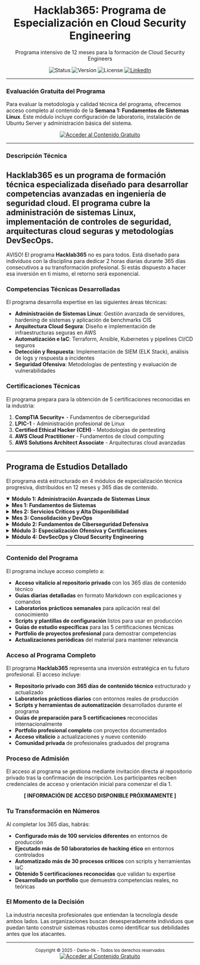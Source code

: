
<!-- 
    ### NOTAS TÉCNICAS ###
    1.  README.md optimizado para profesionales de IT y ciberseguridad
    2.  Diseño minimalista y funcional
    3.  Estructura técnica profesional
-->

<div align="center">
  <!-- <img src="./assets/hacklab365-logo.png" alt="Hacklab365" width="180"/> -->
  <h1>Hacklab365: Programa de Especialización en Cloud Security Engineering</h1>
  <p>
    Programa intensivo de 12 meses para la formación de Cloud Security Engineers
  </p>
</div>

<div align="center">
  <img src="https://img.shields.io/badge/Status-Production_Ready-success" alt="Status">
  <img src="https://img.shields.io/badge/Version-2025.1.0-blue" alt="Version">
  <img src="https://img.shields.io/badge/License-Proprietary-red" alt="License">
  <a href="https://www.linkedin.com/in/tu-perfil/">
    <img src="https://img.shields.io/badge/Contact-LinkedIn-0077B5" alt="LinkedIn">
  </a>
</div>


---

### Evaluación Gratuita del Programa

Para evaluar la metodología y calidad técnica del programa, ofrecemos acceso completo al contenido de la **Semana 1: Fundamentos de Sistemas Linux**. Este módulo incluye configuración de laboratorio, instalación de Ubuntu Server y administración básica del sistema.

<div align="center">
  <a href="https://github.com/Darko-ltk/De-Cero-a-Cloud-Security-Engineer/tree/391822a69ed53994ee9c2f3c5359e1236c10e6a0/modulo-1-linux-admin">
    <img src="https://img.shields.io/badge/🐧_Acceder_al_Contenido_Gratuito-Linux_Admin-2E8B57?style=for-the-badge&logo=linux&logoColor=white" alt="Acceder al Contenido Gratuito">
  </a>
</div>


---

### Descripción Técnica

Hacklab365 es un programa de formación técnica especializada diseñado para desarrollar competencias avanzadas en ingeniería de seguridad cloud. El programa cubre la administración de sistemas Linux, implementación de controles de seguridad, arquitecturas cloud seguras y metodologías DevSecOps.
---
AVISO! El programa **Hacklab365** no es para todos. Está diseñado para individuos con la disciplina para dedicar 2 horas diarias durante 365 días consecutivos a su transformación profesional. Si estás dispuesto a hacer esa inversión en ti mismo, el retorno será exponencial.

### Competencias Técnicas Desarrolladas

El programa desarrolla expertise en las siguientes áreas técnicas:

- **Administración de Sistemas Linux**: Gestión avanzada de servidores, hardening de sistemas y aplicación de benchmarks CIS
- **Arquitectura Cloud Segura**: Diseño e implementación de infraestructuras seguras en AWS
- **Automatización e IaC**: Terraform, Ansible, Kubernetes y pipelines CI/CD seguros  
- **Detección y Respuesta**: Implementación de SIEM (ELK Stack), análisis de logs y respuesta a incidentes
- **Seguridad Ofensiva**: Metodologías de pentesting y evaluación de vulnerabilidades

### Certificaciones Técnicas

El programa prepara para la obtención de 5 certificaciones reconocidas en la industria:

1. **CompTIA Security+** - Fundamentos de ciberseguridad
2. **LPIC-1** - Administración profesional de Linux  
3. **Certified Ethical Hacker (CEH)** - Metodologías de pentesting
4. **AWS Cloud Practitioner** - Fundamentos de cloud computing
5. **AWS Solutions Architect Associate** - Arquitecturas cloud avanzadas

---

## Programa de Estudios Detallado

El programa está estructurado en 4 módulos de especialización técnica progresiva, distribuidos en 12 meses y 365 días de contenido.

<details open>
<summary><strong>Módulo 1: Administración Avanzada de Sistemas Linux</strong></summary>

<details>
<summary><strong>Mes 1: Fundamentos de Sistemas</strong></summary>

**Día 1:** Configuración del entorno de laboratorio  
**Día 2:** Instalación y configuración inicial  
**Día 3:** Administración básica del sistema  
**Día 4:** Permisos y usuarios básicos  
**Día 5:** Administración de paquetes  
**Día 6:** Servicios del sistema  
**Día 7:** Repaso y laboratorio  
**Día 8:** Redes en Linux I  
**Día 9:** Redes en Linux II  
**Día 10:** SSH avanzado  
**Día 11:** Firewall básico  
**Día 12:** Almacenamiento I  
**Día 13:** LVM (Logical Volume Manager)  
**Día 14:** Laboratorio integrado semana 2  
**Día 15:** Servicios web I - Apache  
**Día 16:** Servicios web II - Nginx  
**Día 17:** Bases de datos I - MySQL  
**Día 18:** Bases de datos II - PostgreSQL  
**Día 19:** PHP y stack LAMP  
**Día 20:** Automatización I - Cron  
**Día 21:** Laboratorio LAMP completo  
**Día 22:** Monitorización I - Básica  
**Día 23:** Logs del sistema  
**Día 24:** Backup y restauración  
**Día 25:** Scripting bash I  
**Día 26:** Scripting bash II  
**Día 27:** Automatización avanzada  
**Día 28:** Examen del mes 1

</details>

<details>
<summary><strong>Mes 2: Servicios Críticos y Alta Disponibilidad</strong></summary>

**Día 29:** Introducción a contenedores  
**Día 30:** Docker básico  
**Día 31:** Docker avanzado  
**Día 32:** Docker Compose  
**Día 33:** Migración a contenedores  
**Día 34:** Container registry  
**Día 35:** Laboratorio Docker  
**Día 36:** Alta disponibilidad I  
**Día 37:** HAProxy configuración  
**Día 38:** Nginx como load balancer  
**Día 39:** Base de datos HA  
**Día 40:** Clustering básico  
**Día 41:** Monitorización II - Nagios  
**Día 42:** Laboratorio HA  
**Día 43:** Zabbix installation  
**Día 44:** Zabbix configuración  
**Día 45:** Métricas avanzadas  
**Día 46:** Sistemas de alertas  
**Día 47:** Log management  
**Día 48:** Performance tuning  
**Día 49:** Laboratorio monitoring  
**Día 50:** Introducción a Kubernetes  
**Día 51:** Objetos básicos de Kubernetes  
**Día 52:** Redes en K8s  
**Día 53:** Almacenamiento en K8s  
**Día 54:** Despliegue de aplicaciones  
**Día 55:** Monitorización en K8s  
**Día 56:** Laboratorio K8s

</details>

<details>
<summary><strong>Mes 3: Consolidación y DevOps</strong></summary>

**Día 57:** Repaso integral meses 1-2  
**Día 58:** Proyecto integrador I  
**Día 59:** Proyecto integrador II  
**Día 60:** Proyecto integrador III  
**Día 61:** Proyecto integrador IV  
**Día 62:** Proyecto integrador V  
**Día 63:** Documentación proyecto  
**Día 64:** Introducción DevOps  
**Día 65:** GitLab CI/CD  
**Día 66:** Infrastructure as Code intro  
**Día 67:** Ansible playbooks  
**Día 68:** Terraform básico  
**Día 69:** Automated deployment  
**Día 70:** Laboratorio DevOps  
**Día 71:** Troubleshooting avanzado  
**Día 72:** Disaster recovery  
**Día 73:** Security hardening I  
**Día 74:** Security hardening II  
**Día 75:** Compliance básico  
**Día 76:** Preparación proyecto final  
**Día 77:** Evaluación Trimestre 1

</details>

</details>

<details>
<summary><strong>Módulo 2: Fundamentos de Ciberseguridad Defensiva</strong></summary>

<details>
<summary><strong>Mes 4: Hardening y Seguridad Defensiva</strong></summary>

**Día 78:** Introducción ciberseguridad  
**Día 79:** Inscripción curso STIC CNI  
**Día 80:** Vulnerabilidades básicas  
**Día 81:** Threat modeling  
**Día 82:** Linux security basics  
**Día 83:** Network security basics  
**Día 84:** Security tools introduction  
**Día 85:** Lynis auditing tool  
**Día 86:** CIS Benchmarks  
**Día 87:** System hardening I  
**Día 88:** System hardening II  
**Día 89:** SSH hardening  
**Día 90:** Web server hardening  
**Día 91:** Database hardening  
**Día 92:** Firewall avanzado  
**Día 93:** Intrusion Detection I  
**Día 94:** Intrusion Detection II  
**Día 95:** Fail2Ban configuration  
**Día 96:** Log analysis  
**Día 97:** Security monitoring  
**Día 98:** Laboratorio hardening  
**Día 99:** Encryption basics  
**Día 100:** Inicio curso STIC CNI  
**Día 101:** Práctica curso STIC  
**Día 102:** Disk encryption  
**Día 103:** Práctica STIC SSL/TLS  
**Día 104:** VPN configuration  
**Día 105:** Laboratorio curso STIC

</details>

<details>
<summary><strong>Mes 5: Preparación CompTIA Security+</strong></summary>

**Día 106:** CompTIA Security+ introduction  
**Día 107:** LinkedIn Learning inicio  
**Día 108:** Domain 1 continued  
**Día 109:** Domain 1 continued  
**Día 110:** Domain 1 práctica  
**Día 111:** Finalización curso STIC  
**Día 112:** Domain 1 examen práctica  
**Día 113:** Domain 2 Architecture Design  
**Día 114:** Domain 2 continued  
**Día 115:** Domain 2 continued  
**Día 116:** Domain 2 práctica  
**Día 117:** Domain 3 Implementation  
**Día 118:** Domain 3 continued  
**Día 119:** Domains 2-3 examen práctica  
**Día 120:** Domain 4 Operations Incident Response  
**Día 121:** Domain 4 continued  
**Día 122:** Domain 5 Governance Risk Compliance  
**Día 123:** Domain 5 continued  
**Día 124:** Integrated review  
**Día 125:** Performance-based questions  
**Día 126:** Full practice exam  
**Día 127:** Intensive review  
**Día 128:** Final practice exams  
**Día 129:** Exam booking  
**Día 130:** Light review  
**Día 131:** EXAMEN COMPTIA SECURITY+  
**Día 132:** Post-exam activities  
**Día 133:** Celebration y planning

</details>

<details>
<summary><strong>Mes 6: SIEM y Respuesta a Incidentes</strong></summary>

**Día 134:** SIEM concepts  
**Día 135:** ELK Stack introduction  
**Día 136:** Elasticsearch installation  
**Día 137:** Logstash configuration  
**Día 138:** Kibana setup  
**Día 139:** Beats configuration  
**Día 140:** ELK integration lab  
**Día 141:** Log sources configuration  
**Día 142:** Log parsing and filtering  
**Día 143:** Security use cases  
**Día 144:** Alerting configuration  
**Día 145:** Dashboard development  
**Día 146:** Wazuh integration  
**Día 147:** OSSIM/OSSEC introduction  
**Día 148:** Incident response framework  
**Día 149:** TheHive installation  
**Día 150:** Cortex analyzers  
**Día 151:** Incident playbooks  
**Día 152:** Forensics basics  
**Día 153:** Threat hunting introduction  
**Día 154:** Threat intelligence  
**Día 155:** SOC procedures  
**Día 156:** Metrics and KPIs  
**Día 157:** Simulation exercises  
**Día 158:** Case studies  
**Día 159:** Compliance reporting  
**Día 160:** SIEM tuning  
**Día 161:** Final SIEM lab

</details>

</details>

<details>
<summary><strong>Módulo 3: Especialización Ofensiva y Certificaciones</strong></summary>

<details>
<summary><strong>Mes 7: Preparación LPIC-1</strong></summary>

**Día 162:** Determinar y configurar hardware  
**Día 163:** Gestores de arranque GRUB y UEFI  
**Día 164:** Shared libraries y gestión de librerías  
**Día 165:** Particionado de discos fdisk y gdisk  
**Día 166:** Puntos de montaje y configuración fstab  
**Día 167:** Mantenimiento de filesystems fsck  
**Día 168:** Repaso y laboratorio del módulo  
**Día 169:** Gestores de paquetes Debian dpkg y apt  
**Día 170:** Gestores de paquetes RPM yum y dnf  
**Día 171:** Comandos GNU y Unix pipes redirección  
**Día 172:** Creación monitorización y terminación de procesos  
**Día 173:** Modificación de prioridades de ejecución  
**Día 174:** Búsqueda de texto con expresiones regulares  
**Día 175:** Edición de archivos con vi y vim  
**Día 176:** Repaso completo objetivos examen 101  
**Día 177:** Simulacro de examen 101 parte 1  
**Día 178:** Simulacro de examen 101 parte 2  
**Día 179:** Repaso de áreas débiles identificadas  
**Día 180:** EXAMEN OFICIAL LPIC-1 101  
**Día 181:** Introducción a shells y scripting  
**Día 182:** Personalización del entorno de shell  
**Día 183:** Repaso objetivos examen 102  
**Día 184:** Simulacro de examen 102 parte 1  
**Día 185:** Simulacro de examen 102 parte 2  
**Día 186:** Repaso de áreas débiles  
**Día 187:** EXAMEN OFICIAL LPIC-1 102  
**Día 188:** Actividades post-certificación  
**Día 189:** Descanso y preparación siguiente fase

</details>

<details>
<summary><strong>Mes 8: Ethical Hacking Autodidacta</strong></summary>

**Día 190:** Introducción TryHackMe y configuración VPN  
**Día 191:** Completar ruta Pre-Security Learning Path  
**Día 192:** Continuación Pre-Security Learning Path  
**Día 193:** Inicio Complete Beginner Learning Path  
**Día 194:** Laboratorios prácticos ruta principiante  
**Día 195:** Continuación laboratorios principiante  
**Día 196:** Documentación de hallazgos y metodologías  
**Día 197:** Nmap básico tipos de escaneo  
**Día 198:** Nmap avanzado NSE y evasión  
**Día 199:** Introducción Metasploit Framework  
**Día 200:** Módulos Metasploit auxiliary exploits payloads  
**Día 201:** Explotación de vulnerabilidades conocidas  
**Día 202:** Post-explotación con Meterpreter  
**Día 203:** Laboratorio escaneo y explotación  
**Día 204:** Introducción HackTheBox plataforma  
**Día 205:** Resolución guiada máquina fácil  
**Día 206:** Introducción VulnHub configuración VMs  
**Día 207:** Explotación VM VulnHub Kioptrix  
**Día 208:** Técnicas escalada privilegios Linux  
**Día 209:** Técnicas escalada privilegios Windows  
**Día 210:** Creación reportes pentesting básicos  
**Día 211:** Introducción OWASP Top 10  
**Día 212:** Configuración y uso Burp Suite  
**Día 213:** Explotación XSS Cross-Site Scripting  
**Día 214:** Explotación SQL Injection  
**Día 215:** Explotación Command Injection LFI RFI  
**Día 216:** Práctica PortSwigger Web Security Academy  
**Día 217:** Laboratorio pentest aplicación web completo

</details>

<details>
<summary><strong>Mes 9: Preparación CEH</strong></summary>

**Día 218:** Introducción al Ethical Hacking  
**Día 219:** Footprinting y Reconocimiento  
**Día 220:** Escaneo de Redes  
**Día 221:** Enumeración  
**Día 222:** Análisis de Vulnerabilidades  
**Día 223:** Práctica laboratorio módulos 1-5  
**Día 224:** Examen práctica módulos 1-5  
**Día 225:** Hacking de Sistemas  
**Día 226:** Amenazas de Malware  
**Día 227:** Sniffing  
**Día 228:** Ingeniería Social  
**Día 229:** Denegación de Servicio DoS  
**Día 230:** Práctica laboratorio módulos 6-10  
**Día 231:** Examen práctica módulos 6-10  
**Día 232:** Secuestro de Sesión  
**Día 233:** Evasión IDS Firewalls Honeypots  
**Día 234:** Hacking de Servidores Web  
**Día 235:** Hacking de Aplicaciones Web  
**Día 236:** Inyección SQL  
**Día 237:** Práctica laboratorio módulos 11-15  
**Día 238:** Examen práctica módulos 11-15  
**Día 239:** Hacking de Redes Inalámbricas  
**Día 240:** Hacking de Plataformas Móviles  
**Día 241:** Hacking de IoT y OT  
**Día 242:** Cloud Computing y Criptografía  
**Día 243:** Repaso general y simulacro completo  
**Día 244:** EXAMEN OFICIAL CEH  
**Día 245:** Celebración y preparación último trimestre

</details>

</details>

<details>
<summary><strong>Módulo 4: DevSecOps y Cloud Security Engineering</strong></summary>

<details>
<summary><strong>Mes 10: Integración de Seguridad en DevOps</strong></summary>

**Día 246:** Introducción DevSecOps cultura y principios  
**Día 247:** Aseguramiento pipelines CI/CD gestión secretos  
**Día 248:** Configuración pipeline seguro GitLab CI  
**Día 249:** Análisis composición software SCA OWASP  
**Día 250:** Generación SBOM Software Bill Materials  
**Día 251:** Integración SCA en pipeline  
**Día 252:** Laboratorio pipeline CI/CD con SCA  
**Día 253:** Seguridad Terraform gestión estado variables  
**Día 254:** Escaneo IaC con Checkov  
**Día 255:** Integración Checkov en pipeline CI/CD  
**Día 256:** Seguridad Ansible Vault roles seguros  
**Día 257:** Playbooks Ansible hardening automatizado  
**Día 258:** Aplicación CIS Benchmarks con Ansible  
**Día 259:** Laboratorio pipeline infraestructura segura  
**Día 260:** Escaneo imágenes Docker con Trivy  
**Día 261:** Integración Trivy pipeline bloqueo imágenes  
**Día 262:** Hardening Dockerfiles mejores prácticas  
**Día 263:** Seguridad Kubernetes RBAC Pod Security  
**Día 264:** Seguridad Kubernetes Network Policies secretos  
**Día 265:** Despliegue herramientas seguridad K8s Falco  
**Día 266:** Laboratorio pipeline app segura K8s  
**Día 267:** Análisis estático código SAST SonarQube  
**Día 268:** Integración SAST en pipeline  
**Día 269:** Análisis dinámico código DAST OWASP ZAP  
**Día 270:** Integración DAST en pipeline  
**Día 271:** Correlación resultados gestión vulnerabilidades  
**Día 272:** Configuración Security Gates pipeline  
**Día 273:** Laboratorio final DevSecOps completo

</details>

<details>
<summary><strong>Mes 11: Ingeniería de Seguridad en AWS</strong></summary>

**Día 274:** Conceptos cloud responsabilidad compartida  
**Día 275:** Servicios core AWS EC2 S3 VPC RDS  
**Día 276:** Seguridad cumplimiento AWS IAM Organizations  
**Día 277:** Precios y facturación AWS  
**Día 278:** Repaso general simulacros examen  
**Día 279:** EXAMEN OFICIAL AWS Cloud Practitioner  
**Día 280:** Introducción seguridad avanzada AWS  
**Día 281:** AWS IAM roles políticas MFA prácticas  
**Día 282:** Seguridad VPC Security Groups NACLs Endpoints  
**Día 283:** Seguridad S3 políticas bucket cifrado versiones  
**Día 284:** Seguridad EC2 AMIs roles instancia metadatos  
**Día 285:** Seguridad RDS cifrado grupos autenticación  
**Día 286:** Gestión claves AWS KMS  
**Día 287:** Laboratorio arquitectura VPC segura  
**Día 288:** Detección amenazas AWS GuardDuty  
**Día 289:** Escaneo vulnerabilidades Amazon Inspector  
**Día 290:** Protección aplicaciones AWS WAF Shield  
**Día 291:** Centralización hallazgos AWS Security Hub  
**Día 292:** Análisis configuraciones AWS Config  
**Día 293:** Respuesta automatizada incidentes Lambda  
**Día 294:** Laboratorio ecosistema seguridad AWS completo  
**Día 295:** Diseño arquitecturas resilientes Multi-AZ DR  
**Día 296:** Diseño arquitecturas alto rendimiento caching  
**Día 297:** Diseño arquitecturas seguras principios seguridad  
**Día 298:** Diseño arquitecturas optimizadas coste Spot S3  
**Día 299:** Repaso general simulacros examen  
**Día 300:** EXAMEN OFICIAL AWS Solutions Architect Associate  
**Día 301:** Celebración preparación proyecto final

</details>

<details>
<summary><strong>Mes 12: Proyectos Finales y Preparación Profesional</strong></summary>

**Día 302:** Optimización perfil GitHub reclutadores  
**Día 303:** Creación README perfil profesional  
**Día 304:** Documentación técnica proyectos anteriores  
**Día 305:** Proyecto 1 planificación hardening servidor  
**Día 306:** Proyecto 1 ejecución CIS Benchmarks Ansible  
**Día 307:** Proyecto 1 documentación README proyecto  
**Día 308:** Publicación Proyecto 1 portfolio  
**Día 309:** Proyecto 2 planificación arquitectura web AWS  
**Día 310:** Proyecto 2 ejecución despliegue Terraform  
**Día 311:** Proyecto 2 configuración Security Groups WAF  
**Día 312:** Proyecto 2 validación pruebas seguridad  
**Día 313:** Proyecto 2 documentación diagramas arquitectura  
**Día 314:** Proyecto 2 documentación README proyecto  
**Día 315:** Publicación Proyecto 2 portfolio  
**Día 316:** Proyecto 3 planificación pipeline CI/CD seguro  
**Día 317:** Proyecto 3 ejecución pipeline GitLab CI  
**Día 318:** Proyecto 3 integración SAST DAST SCA  
**Día 319:** Proyecto 3 integración escaneo IaC contenedores  
**Día 320:** Proyecto 3 validación pruebas extremo extremo  
**Día 321:** Proyecto 3 documentación README proyecto  
**Día 322:** Publicación Proyecto 3 portfolio  
**Día 323:** Creación CV técnico orientado resultados  
**Día 324:** Optimización perfil LinkedIn reclutadores  
**Día 325:** Estrategias networking búsqueda empleo  
**Día 326:** Preparación entrevistas RRHH contar historia  
**Día 327:** Preparación entrevistas técnicas preguntas comunes  
**Día 328:** Simulacros entrevistas peer-to-peer  
**Día 329:** Revisión final CV LinkedIn portfolio  
**Día 330:** Aplicación ofertas entrevistas negociación  
**Día 331:** Continuación aplicaciones y entrevistas  
**Día 332:** Seguimiento aplicaciones y networking  
**Día 333:** Preparación entrevistas técnicas avanzadas  
**Día 334:** Negociación ofertas y evaluación propuestas  
**Día 335:** Continuación proceso selección  
**Día 336:** Networking eventos y conferencias  
**Día 337:** Actualización portfolio con feedback  
**Día 338:** Preparación casos estudio entrevistas  
**Día 339:** Seguimiento activo aplicaciones  
**Día 340:** Evaluación y ajuste estrategia búsqueda  
**Día 341:** Continuación entrevistas y seguimientos  
**Día 342:** Networking con profesionales sector  
**Día 343:** Actualización CV con nuevos proyectos  
**Día 344:** Preparación presentaciones técnicas  
**Día 345:** Seguimiento ofertas y negociaciones  
**Día 346:** Evaluación propuestas laborales  
**Día 347:** Decisión final ofertas trabajo  
**Día 348:** Preparación incorporación nuevo puesto  
**Día 349:** Últimos ajustes documentación profesional  
**Día 350:** Networking mantenimiento contactos  
**Día 351:** Planificación desarrollo profesional continuo  
**Día 352:** Evaluación objetivos conseguidos  
**Día 353:** Preparación transición laboral  
**Día 354:** Documentación lecciones aprendidas  
**Día 355:** Planificación formación continua  
**Día 356:** Networking y mentoría otros estudiantes  
**Día 357:** Actualización final portfolio  
**Día 358:** Preparación última semana programa  
**Día 359:** Reflexión sobre transformación profesional  
**Día 360:** Preparación ceremonia finalización  
**Día 361:** Repaso completo contenido curso  
**Día 362:** Contribución proyectos Open Source  
**Día 363:** Planificación aprendizaje continuo  
**Día 364:** Sesión mentoría estrategia carrera  
**Día 365:** FIN DEL RETO lanzamiento carrera Cloud Security Engineer

</details>

</details>

---

### Contenido del Programa

El programa incluye acceso completo a:

- **Acceso vitalicio al repositorio privado** con los 365 días de contenido técnico
- **Guías diarias detalladas** en formato Markdown con explicaciones y comandos
- **Laboratorios prácticos semanales** para aplicación real del conocimiento
- **Scripts y plantillas de configuración** listos para usar en producción
- **Guías de estudio específicas** para las 5 certificaciones técnicas
- **Portfolio de proyectos profesional** para demostrar competencias
- **Actualizaciones periódicas** del material para mantener relevancia


### **Acceso al Programa Completo**

El programa **Hacklab365** representa una inversión estratégica en tu futuro profesional. El acceso incluye:

- **Repositorio privado con 365 días de contenido técnico** estructurado y actualizado
- **Laboratorios prácticos diarios** con entornos reales de producción
- **Scripts y herramientas de automatización** desarrollados durante el programa
- **Guías de preparación para 5 certificaciones** reconocidas internacionalmente
- **Portfolio profesional completo** con proyectos documentados
- **Acceso vitalicio** a actualizaciones y nuevo contenido
- **Comunidad privada** de profesionales graduados del programa

### **Proceso de Admisión**

El acceso al programa se gestiona mediante invitación directa al repositorio privado tras la confirmación de inscripción. Los participantes reciben credenciales de acceso y orientación inicial para comenzar el día 1.

<div align="center">
  <strong>[ INFORMACIÓN DE ACCESO DISPONIBLE PRÓXIMAMENTE ]</strong>
</div>


### **Tu Transformación en Números**

Al completar los 365 días, habrás:

- **Configurado más de 100 servicios diferentes** en entornos de producción
- **Ejecutado más de 50 laboratorios de hacking ético** en entornos controlados  
- **Automatizado más de 30 procesos críticos** con scripts y herramientas IaC
- **Obtenido 5 certificaciones reconocidas** que validan tu expertise
- **Desarrollado un portfolio** que demuestra competencias reales, no teóricas

### **El Momento de la Decisión**

La industria necesita profesionales que entiendan la tecnología desde ambos lados. Las organizaciones buscan desesperadamente individuos que puedan tanto construir sistemas robustos como identificar sus debilidades antes que los atacantes.


---


<div align="center">
  <small>Copyright © 2025 - Darko-ltk - Todos los derechos reservados</small>
</div>

<!-- Sección de contenido gratuito para futura implementación -->
<div align="center">
  <a href="https://github.com/Darko-ltk/De-Cero-a-Cloud-Security-Engineer/tree/391822a69ed53994ee9c2f3c5359e1236c10e6a0/modulo-1-linux-admin">
    <img src="https://img.shields.io/badge/🐧_Acceder_al_Contenido_Gratuito-Linux_Admin-2E8B57?style=for-the-badge&logo=linux&logoColor=white" alt="Acceder al Contenido Gratuito">
  </a>
</div>


<!-- 
    ### PRÓXIMOS PASOS ###
    1. Crear carpeta /semana-01-muestra-gratuita/ con el contenido de los 7 días
    2. Implementar sistema de venta/acceso al repositorio privado
    3. Configurar comunidad privada para graduados del programa
-->


